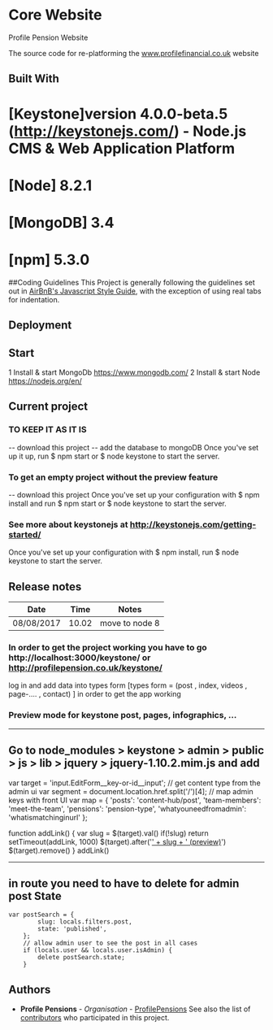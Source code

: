 # Core Website
Profile Pension Website 

The source code for re-platforming the www.profilefinancial.co.uk website

## Built With

# [Keystone]version 4.0.0-beta.5 (http://keystonejs.com/) - Node.js CMS & Web Application Platform
# [Node] 8.2.1
# [MongoDB] 3.4
# [npm]  5.3.0

##Coding Guidelines
This Project is generally following the guidelines set out in [AirBnB's Javascript Style Guide](https://github.com/airbnb/javascript), with the exception of using real tabs for indentation.

## Deployment


## Start
1 Install & start MongoDb https://www.mongodb.com/ 
2 Install & start Node https://nodejs.org/en/

## Current project 
### TO KEEP IT AS IT IS 
 -- download this project
 -- add the database to mongoDB 
   Once you've set up it up, run $ npm start or  $ node keystone to start the server.
   
### To get an empty project without the preview feature  
  -- download this project
  Once you've set up your configuration with $ npm install and run $ npm start or  $ node keystone to start the server.
 
### See more about keystonejs at http://keystonejs.com/getting-started/ 


Once you've set up your configuration with $ npm install, run  $ node keystone to start the server. 


## Release notes

Date          | Time          | Notes
------------- | ------------- | ------------- 
08/08/2017    | 10.02         | move to node 8

### In order to get the project working you have to go http://localhost:3000/keystone/ or http://profilepension.co.uk/keystone/
log in and add data into types form [types form = (post , index, videos , page-.... , contact) ] in order to get the app working

### Preview mode for keystone post, pages, infographics, ...
---
 Go to node_modules > keystone > admin > public > js > lib > jquery > jquery-1.10.2.mim.js 
 and add 
--- 
 var target = 'input.EditForm__key-or-id__input';
 // get content type from the admin ui
 var segment = document.location.href.split('/')[4];
 // map admin keys with front UI
 var map = {
 	'posts': 'content-hub/post',
 	'team-members': 'meet-the-team',
 	'pensions': 'pension-type',
 	'whatyouneedfromadmin': 'whatismatchinginurl'
 };
 
 function addLink() {
 	var slug = $(target).val()
 	if(!slug) return setTimeout(addLink, 1000)
 	$(target).after('<a title="Preview" href="/' + map[segment] + '/' + slug + '" target="_blank">' + slug + ' (preview)</a>')
 	$(target).remove()
 }
 addLink()
 
 ---
 in route you need to have to delete for admin post State
 ---
 	var postSearch = {
 			slug: locals.filters.post,
 			state: 'published',
 		};
 		// allow admin user to see the post in all cases
 		if (locals.user && locals.user.isAdmin) {
 			delete postSearch.state;
 		}

## Authors

* **Profile Pensions** - *Organisation* - [ProfilePensions](https://github.com/ProfileFinancial)
See also the list of [contributors](https://github.com/ProfilePensions/core-website/graphs/contributors) who participated in this project.
